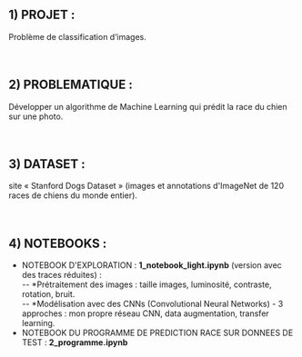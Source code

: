 ## 1) PROJET :
Problème de classification d’images.
<br/>
<br/>
<br/>
## 2) PROBLEMATIQUE : 
Développer un algorithme de Machine Learning qui prédit la race du chien sur une photo.
<br/>
<br/>
<br/>
## 3) DATASET :
site « Stanford Dogs Dataset » (images et annotations d'ImageNet de 120 races de chiens du monde entier).
<br/>
<br/>
<br/>
## 4) NOTEBOOKS :
- NOTEBOOK D'EXPLORATION : **1_notebook_light.ipynb** (version avec des traces réduites) :<br/>
-- *Prétraitement des images : taille images, luminosité, contraste, rotation, bruit.<br/>
-- *Modélisation avec des CNNs (Convolutional Neural Networks) - 3 approches : mon propre réseau CNN, data augmentation, transfer learning.<br/>
- NOTEBOOK DU PROGRAMME DE PREDICTION RACE SUR DONNEES DE TEST : **2_programme.ipynb**

